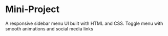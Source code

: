 # Mini-Project
A responsive sidebar menu UI built with HTML and CSS. Toggle menu with smooth animations and social media links
